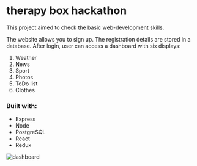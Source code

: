 # therapy box hackathon

This project aimed to check the basic web-development skills.

The website allows you to sign up. The registration details are stored in a database. After login, user can access
a dashboard with six displays:

1. Weather
2. News
3. Sport
4. Photos
5. ToDo list
6. Clothes

### Built with:
* Express
* Node
* PostgreSQL
* React
* Redux

![dashboard](https://user-images.githubusercontent.com/19667238/44038552-f0514f22-9f0e-11e8-9c31-f733cf04503a.png)
